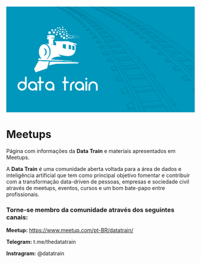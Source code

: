 ![Data_Train](https://github.com/TheDataTrain/Meetups/blob/master/Data_Train.jpeg)

# Meetups
Página com informações da **Data Train** e materiais apresentados em Meetups.

A **Data Train** é uma comunidade aberta voltada para a área de dados e inteligência artificial que tem como principal objetivo fomentar e contribuir com a transformação data-driven de pessoas, empresas e sociedade civil através de meetups, eventos, cursos e um bom bate-papo entre profissionais.

### Torne-se membro da comunidade através dos seguintes canais:

**Meetup:** https://www.meetup.com/pt-BR/datatrain/

**Telegram:** t.me/thedatatrain

**Instragram:** @datatrain
